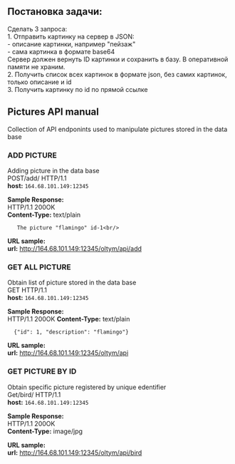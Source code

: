## Постановка задачи:
Сделать 3 запроса:<br/>1. Отправить картинку на сервер в JSON:<br/>  - описание картинки, например "пейзаж"<br/>  - сама картинка в формате base64<br/>Сервер должен вернуть ID картинки и сохранить в базу. В оперативной памяти не храним.<br/>
2. Получить список всех картинок в формате json, без самих картинок, только описание и id<br/>3. Получить картинку по id по прямой ссылке

## Pictures API manual
Collection of API endponints used to manipulate pictures stored in the data base
### ADD PICTURE<br/>
Adding picture in the data base<br/>
POST/add/  HTTP/1.1<br/>
**host:** ```164.68.101.149:12345```<br/>

**Sample Response:**<br/>
HTTP/1.1 200OK<br/>
**Content-Type:** text/plain

       The picture "flamingo" id-1<br/>
       
**URL sample:**<br/>
**url:** <http://164.68.101.149:12345/oltym/api/add><br/>

### GET ALL PICTURE<br/>
Obtain list of picture stored in the data base<br/>
GET HTTP/1.1<br/>
**host:** ```164.68.101.149:12345```<br/>

**Sample Response:**<br/>
HTTP/1.1 200OK
**Content-Type:** text/plain

      {"id": 1, "description": "flamingo"}
      
**URL sample:**<br/>
**url:** <http://164.68.101.149:12345/oltym/api>


### GET PICTURE BY ID<br/>
Obtain specific picture registered by unique edentifier<br/>
Get/bird/ HTTP/1.1<br/>
**host:** ```164.68.101.149:12345```

**Sample Response:**<br/>
HTTP/1.1 200OK<br/>
**Content-Type:** image/jpg<br/>

**URL sample:**<br/>
**url:** <http://164.68.101.149:12345/oltym/api/bird><br/>

 
